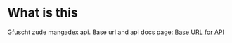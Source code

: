 # What is this
Gfuscht zude mangadex api.
Base url and api docs page: [Base URL for API](https://api.mangadex.org)
